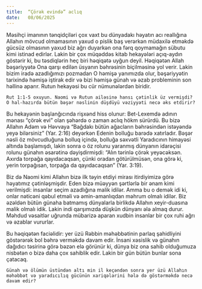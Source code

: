 ```yaml
---
title:  “Çörək evində” aclıq
date:   08/06/2025
---
```


Məsihçi imanının tənqidçiləri çox vaxt bu dünyadakı həyatın acı reallığına Allahın mövcud olmamasının yaxud o pislik baş verərkən müdaxilə etməkdə gücsüz olmasının yaxud biz ağrı duyarkən ona fərq qoymamağın sübutu kimi istinad edirlər. Lakin bir çox müqəddəs kitab hekayələri açıq-aydın göstərir ki, bu təsdiqlərin heç biri həqiqətə uyğun deyil. Həqiqətən Allah bəşəriyyətə Ona qarşı edilən üsyanın bəhrəsinin biçilməsinə yol verir. Lakin bizim iradə azadlığımızı pozmadan O həmişə yanımızda olur, bəşəriyyətin tarixində həmişə iştirak edir və bizi həmişə günah və əzab probleminin son həllinə aparır. Rutun hekayəsi bu cür nümunələrdən biridir.

`Rut 1:1-5 oxuyun. Naomi və Rutun ailəsinə hansı çətinlik üz vermişdi? O hal-hazırda bütün bəşər nəslinin düşdüyü vəziyyəti necə əks etdirir?`

Bu hekayənin başlanğıcında rişxənd hiss olunur: Bet-Lexemdə adının mənası “çörək evi” olan şəhərdə o zaman aclıq hökm sürürdü. Bu bizə Allahın Adəm və Həvvaya “Bağdakı bütün ağacların bəhrəsindən istəyəndə yeyə bilərsiniz” (Yar. 2:16) deyərkən Edenin bolluğu barədə xatırladır. Bəşər nəsli öz mövcudluğuna bolluq içində, bolluğa səxvətli Yaradıcının himayəsi altında başlamışdı, lakin sonra o öz rolunu yaranmış dünyanın idarəçisi rolunu günahın əsarətinə dəyişdirmişdi: “Alın tərinlə çörək yeyəcəksən. Axırda torpağa qayıdacaqsan, çünki oradan götürülmüsən, ona görə ki, yerin torpağısan, torpağa da qayıdacaqsan” (Yar. 3:19).

Biz də Naomi kimi Allahın bizə ilk təyin etdiyi mirası itirdiyimizə görə həyatımız çətinləşmişdir. Eden bizə müəyyən şərtlərlə bir ənam kimi verilmişdi: insanlar seçim azadlığına malik idilər. Amma bu o demək idi ki, onlar nəticəni qəbul etməli və əmin-amanlıqdan məhrum olmalı idilər. Biz əzəldən bütün günaha batmamış dünyalarla birlikdə Allahın xeyir-duasına malik olmalı idik. Lakin indi qarşımızda düşkün dünyanı ələ almaq durur. Məhdud vəsaitlər uğrunda mübarizə aparan xudbin insanlar bir çox ruhi ağrı və əzablar vururlar.

Bu həqiqətən faciəlidir: yer üzü Rəbbin məhəbbətinin parlaq şahidliyini göstərərək bol bəhrə verməkdə davam edir. İnsani xəsislik və günahın dağıdıcı təsirinə görə bəzən elə görünür ki, dünya biz ona sahib olduğumuza nisbətən o bizə daha çox sahiblik edir. Lakin bir gün bütün bunlar sona çatacaq.

`Günah və ölümün üstündən altı min il keçəndən sonra yer üzü Allahın məhəbbət və yaradıcılıq gücünün xariqələrini hələ də göstərməkdə necə davam edir?`